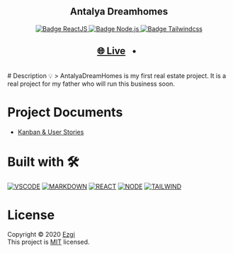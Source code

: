 <h2 align="center"><b>Antalya Dreamhomes</b></h2>

<p align="center">
  <a href="https://reactjs.org/" target="_blank">
    <img alt="Badge ReactJS" src="https://img.shields.io/badge/REACT-yellow?style=flat&logo=react" />
  </a>
  <a href="https://nodejs.org/en/" target="_blank">
    <img alt="Badge Node.js" src="https://img.shields.io/badge/NODE-green?style=flat&logo=node.js" />
  </a>
  <a href="https://tailwindcss.com/" target="_blank">
    <img alt="Badge Tailwindcss" src="https://img.shields.io/badge/TAILWIND-blue?style=flat&logo=tailwind-css" />
  </a>
</p>

<h2 align="center">
  <a href="https://antalyahomes.netlify.app/" target="_blank">🌐 Live</a>
  <span>&nbsp;&nbsp;•&nbsp;&nbsp;</span>
</h2>
<br/>
# Description 💡
> AntalyaDreamHomes is my first real estate project. It is a real project for my father who will run this business soon.

# Project Documents

- [Kanban & User Stories](https://www.notion.so/fd13fe3e40ba4d9795dec8ae5d2a4751?v=2ad9dc8683374538b5ce5fd6fbfcaf9d)

# Built with 🛠

[![VSCODE](https://img.shields.io/badge/VSCODE-black?style=flat&logo=visual-studio-code)](https://code.visualstudio.com/)
[![MARKDOWN](https://img.shields.io/badge/MARKDOWN-black?style=flat&logo=markdown)](https://www.markdownguide.org/)
[![REACT](https://img.shields.io/badge/REACT-yellow?style=flat&logo=react)](https://reactjs.org/)
[![NODE](https://img.shields.io/badge/NODE-green?style=flat&logo=node.js)](https://nodejs.org/en/)
[![TAILWIND](https://img.shields.io/badge/TAILWIND-blue?style=flat&logo=tailwind-css)](https://tailwindcss.com/)

# License

Copyright © 2020 [Ezgi](https://github.com/ezgihendrickx/) <br />
This project is [MIT](https://github.com/ezgihendrickx/realestate-react/blob/main/LICENSE) licensed.
